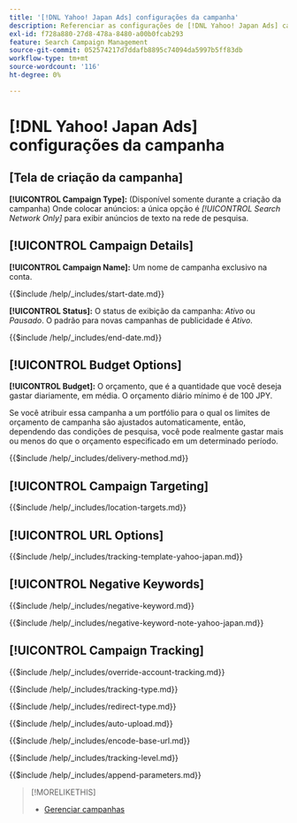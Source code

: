 ```yaml
---
title: '[!DNL Yahoo! Japan Ads] configurações da campanha'
description: Referenciar as configurações de [!DNL Yahoo! Japan Ads] campanhas.
exl-id: f728a880-27d8-478a-8480-a00b0fcab293
feature: Search Campaign Management
source-git-commit: 052574217d7ddafb8895c74094da5997b5ff83db
workflow-type: tm+mt
source-wordcount: '116'
ht-degree: 0%

---
```


# [!DNL Yahoo! Japan Ads] configurações da campanha

## \[Tela de criação da campanha\]

**[!UICONTROL Campaign Type]:** (Disponível somente durante a criação da campanha) Onde colocar anúncios: a única opção é *[!UICONTROL Search Network Only]* para exibir anúncios de texto na rede de pesquisa.

## [!UICONTROL Campaign Details]

**[!UICONTROL Campaign Name]:** Um nome de campanha exclusivo na conta.

<!-- **[!UICONTROL Start date]:** -->

{{$include /help/_includes/start-date.md}}

**[!UICONTROL Status]:** O status de exibição da campanha: *Ativo* ou *Pausado*. O padrão para novas campanhas de publicidade é *Ativo*.

<!-- **[!UICONTROL End date]:** -->

{{$include /help/_includes/end-date.md}}

## [!UICONTROL Budget Options]

**[!UICONTROL Budget]:** O orçamento, que é a quantidade que você deseja gastar diariamente, em média. O orçamento diário mínimo é de 100 JPY.

Se você atribuir essa campanha a um portfólio para o qual os limites de orçamento de campanha são ajustados automaticamente, então, dependendo das condições de pesquisa, você pode realmente gastar mais ou menos do que o orçamento especificado em um determinado período.

<!-- **[!UICONTROL Delivery Method]:** -->

{{$include /help/_includes/delivery-method.md}}

## [!UICONTROL Campaign Targeting]

<!-- **[!UICONTROL Location Targets]:** -->

{{$include /help/_includes/location-targets.md}}

## [!UICONTROL URL Options]

<!-- **[!UICONTROL Tracking Template]:** -->

{{$include /help/_includes/tracking-template-yahoo-japan.md}}

## [!UICONTROL Negative Keywords]

<!-- **[!UICONTROL Campaign Negative Keywords]:** -->

{{$include /help/_includes/negative-keyword.md}}

<!-- Note for **[!UICONTROL Campaign Negative Keywords]:** -->

{{$include /help/_includes/negative-keyword-note-yahoo-japan.md}}

## [!UICONTROL Campaign Tracking]

<!-- **[!UICONTROL Override Account Tracking]:** -->

{{$include /help/_includes/override-account-tracking.md}}

<!-- **[!UICONTROL Tracking Type]:** -->

{{$include /help/_includes/tracking-type.md}}

<!-- **[!UICONTROL Redirect Type]:** -->

{{$include /help/_includes/redirect-type.md}}

<!-- **[!UICONTROL Auto Upload]:** -->

{{$include /help/_includes/auto-upload.md}}

<!-- **[!UICONTROL Encode Base URL]:** -->

{{$include /help/_includes/encode-base-url.md}}

<!-- **[!UICONTROL Tracking Level]:** -->

{{$include /help/_includes/tracking-level.md}}

<!-- **[!UICONTROL Append Parameters]:** -->

{{$include /help/_includes/append-parameters.md}}

>[!MORELIKETHIS]
>
>* [Gerenciar campanhas](/help/search-social-commerce/campaign-management/campaigns/campaign-manage.md)
